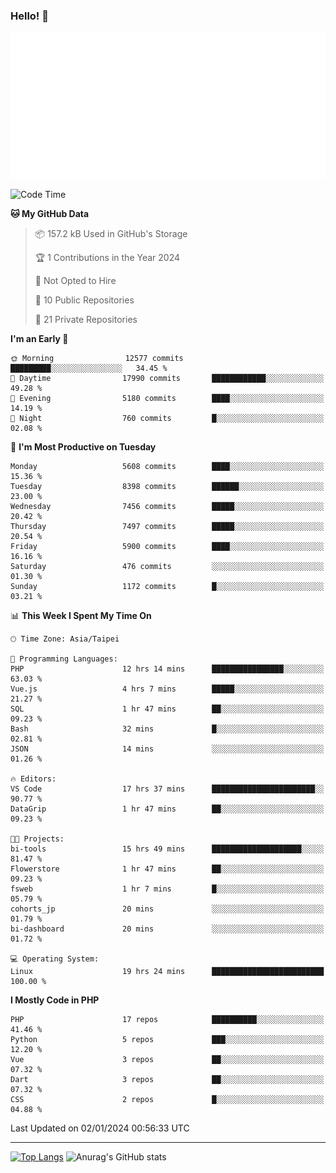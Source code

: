 ### Hello! 👋

![Metrics](/metrics.classic.svg)

<!--START_SECTION:waka-->
![Code Time](http://img.shields.io/badge/Code%20Time-995%20hrs%2032%20mins-blue)

**🐱 My GitHub Data** 

> 📦 157.2 kB Used in GitHub's Storage 
 > 
> 🏆 1 Contributions in the Year 2024
 > 
> 🚫 Not Opted to Hire
 > 
> 📜 10 Public Repositories 
 > 
> 🔑 21 Private Repositories 
 > 
**I'm an Early 🐤** 

```text
🌞 Morning                12577 commits       █████████░░░░░░░░░░░░░░░░   34.45 % 
🌆 Daytime                17990 commits       ████████████░░░░░░░░░░░░░   49.28 % 
🌃 Evening                5180 commits        ████░░░░░░░░░░░░░░░░░░░░░   14.19 % 
🌙 Night                  760 commits         █░░░░░░░░░░░░░░░░░░░░░░░░   02.08 % 
```
📅 **I'm Most Productive on Tuesday** 

```text
Monday                   5608 commits        ████░░░░░░░░░░░░░░░░░░░░░   15.36 % 
Tuesday                  8398 commits        ██████░░░░░░░░░░░░░░░░░░░   23.00 % 
Wednesday                7456 commits        █████░░░░░░░░░░░░░░░░░░░░   20.42 % 
Thursday                 7497 commits        █████░░░░░░░░░░░░░░░░░░░░   20.54 % 
Friday                   5900 commits        ████░░░░░░░░░░░░░░░░░░░░░   16.16 % 
Saturday                 476 commits         ░░░░░░░░░░░░░░░░░░░░░░░░░   01.30 % 
Sunday                   1172 commits        █░░░░░░░░░░░░░░░░░░░░░░░░   03.21 % 
```


📊 **This Week I Spent My Time On** 

```text
🕑︎ Time Zone: Asia/Taipei

💬 Programming Languages: 
PHP                      12 hrs 14 mins      ████████████████░░░░░░░░░   63.03 % 
Vue.js                   4 hrs 7 mins        █████░░░░░░░░░░░░░░░░░░░░   21.27 % 
SQL                      1 hr 47 mins        ██░░░░░░░░░░░░░░░░░░░░░░░   09.23 % 
Bash                     32 mins             █░░░░░░░░░░░░░░░░░░░░░░░░   02.81 % 
JSON                     14 mins             ░░░░░░░░░░░░░░░░░░░░░░░░░   01.26 % 

🔥 Editors: 
VS Code                  17 hrs 37 mins      ███████████████████████░░   90.77 % 
DataGrip                 1 hr 47 mins        ██░░░░░░░░░░░░░░░░░░░░░░░   09.23 % 

🐱‍💻 Projects: 
bi-tools                 15 hrs 49 mins      ████████████████████░░░░░   81.47 % 
Flowerstore              1 hr 47 mins        ██░░░░░░░░░░░░░░░░░░░░░░░   09.23 % 
fsweb                    1 hr 7 mins         █░░░░░░░░░░░░░░░░░░░░░░░░   05.79 % 
cohorts_jp               20 mins             ░░░░░░░░░░░░░░░░░░░░░░░░░   01.79 % 
bi-dashboard             20 mins             ░░░░░░░░░░░░░░░░░░░░░░░░░   01.72 % 

💻 Operating System: 
Linux                    19 hrs 24 mins      █████████████████████████   100.00 % 
```

**I Mostly Code in PHP** 

```text
PHP                      17 repos            ██████████░░░░░░░░░░░░░░░   41.46 % 
Python                   5 repos             ███░░░░░░░░░░░░░░░░░░░░░░   12.20 % 
Vue                      3 repos             ██░░░░░░░░░░░░░░░░░░░░░░░   07.32 % 
Dart                     3 repos             ██░░░░░░░░░░░░░░░░░░░░░░░   07.32 % 
CSS                      2 repos             █░░░░░░░░░░░░░░░░░░░░░░░░   04.88 % 
```




 Last Updated on 02/01/2024 00:56:33 UTC
<!--END_SECTION:waka-->

<hr>

<span style="display:inline-block">[![Top Langs](https://github-readme-stats.vercel.app/api/top-langs/?username=maureendadap&layout=compact&theme=transparent)](https://github.com/anuraghazra/github-readme-stats)</span>
<span style="display:inline-block">![Anurag's GitHub stats](https://github-readme-stats.vercel.app/api?username=maureendadap&show_icons=true&theme=transparent&count_private=true)</span>

<!--
**MaureenDadap/maureendadap** is a ✨ _special_ ✨ repository because its `README.md` (this file) appears on your GitHub profile.

Here are some ideas to get you started:

- 🔭 I’m currently working on ...
- 🌱 I’m currently learning ...
- 👯 I’m looking to collaborate on ...
- 🤔 I’m looking for help with ...
- 💬 Ask me about ...
- 📫 How to reach me: ...
- 😄 Pronouns: ...
- ⚡ Fun fact: ...
-->
